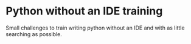 # Python without an IDE training

Small challenges to train writing python without an IDE and with as little searching as possible.

